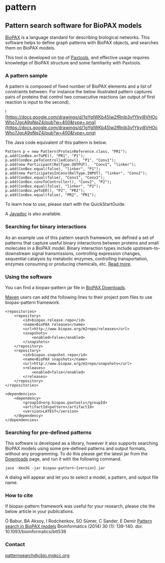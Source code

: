 # pattern
## Pattern search software for BioPAX models ##
[BioPAX](http://www.biopax.org) is a language standard for describing biological networks. This software helps to define graph patterns with BioPAX objects, and searches them on BioPAX models.

This tool is developed on top of [Paxtools](http://www.biopax.org/paxtools), and effective usage requires knowledge of BioPAX structure and some familiarity with Paxtools.

### A pattern sample ###

A pattern is composed of fixed number of BioPAX elements and a list of constraints between. For instance the below illustrated pattern captures pairs of proteins that control two consecutive reactions (an output of first reaction is input to the second).

![https://docs.google.com/drawings/d/1gYgIWKb45Iw2fRnjb3vfYkyi8VHOcWho7JgcA9qNqZ4/pub?w=400&type=.png](https://docs.google.com/drawings/d/1gYgIWKb45Iw2fRnjb3vfYkyi8VHOcWho7JgcA9qNqZ4/pub?w=400&type=.png)

The Java code equivalent of this pattern is below.

```
Pattern p = new Pattern(ProteinReference.class, "PR1");
p.add(ConBox.erToPE(), "PR1", "P1");
p.add(ConBox.peToControlledConv(), "P1", "Conv1");
p.add(new Participant(RelType.OUTPUT),  "Conv1", "linker");
p.add(ConBox.equal(false), "linker", "P1");
p.add(new ParticipatesInConv(RelType.INPUT), "linker", "Conv2");
p.add(ConBox.equal(false), "Conv1", "Conv2");
p.add(ConBox.convToController(), "Conv2", "P2");
p.add(ConBox.equal(false), "linker", "P2");
p.add(ConBox.peToER(), "P2", "PR2");
p.add(ConBox.equal(false), "PR2", "PR1");
```

To learn how to use, please start with the QuickStartGuide.

A [Javadoc](http://biopax.github.io/pattern/javadoc/index.html) is also available.

### Searching for binary interactions ###

As an example use of this pattern search framework, we defined a set of patterns that capture useful binary interactions between proteins and small molecules in a BioPAX model. Binary interaction types include upstream-to-downstream signal transmissions, controlling expression changes, sequential catalysis by metabolic enzymes, controlling transportation, enzymes consuming or producing chemicals, etc. [Read more](UsingBinaryInteractionFramework.md).

### Using the software ###

You can find a biopax-pattern jar file in [BioPAX Downloads](http://www.biopax.org/downloads/paxtools/).

[Maven](http://maven.apache.org) users can add the following lines to their project pom files to use biopax-pattern framework.

```
<repositories>
	<repository>
		<id>biopax.release.repo</id>
		<name>BioPAX releases</name>
		<url>http://www.biopax.org/m2repo/releases</url>
		<snapshots>
			<enabled>false</enabled>
		</snapshots>
	</repository>
	<repository>
		<id>biopax.snapshot.repo</id>
		<name>BioPAX snapshots</name>
		<url>http://www.biopax.org/m2repo/snapshots</url>
		<releases>
			<enabled>false</enabled>
		</releases>
	</repository>
</repositories>

<dependencies>
	<dependency>
		<groupId>org.biopax.paxtools</groupId>
		<artifactId>pattern</artifactId>
		<version>LATEST</version>
	</dependency>
</dependencies>
```

### Searching for pre-defined patterns ###

This software is developed as a library, however it also supports searching BioPAX models using some pre-defined patterns and output formats, without any programming. To do this please get the latest jar from the [Downloads](http://code.google.com/p/biopax-pattern/downloads/list) page, and run it with the following command.

```
java -Xmx5G -jar biopax-pattern-{version}.jar
```

A dialog will appear and let you to select a model, a pattern, and output file name.

### How to cite ###
If biopax-pattern framework was useful for your research, please cite the below article in your publications.

Ö Babur, BA Aksoy, I Rodchenkov, SO Sümer, C Sander, E Demir [Pattern search in BioPAX models](http://bioinformatics.oxfordjournals.org/content/30/1/139.full.html) Bioinformatics (2014) 30 (1): 139-140.
doi: 10.1093/bioinformatics/btt539

### Contact ###
patternsearch@cbio.mskcc.org
